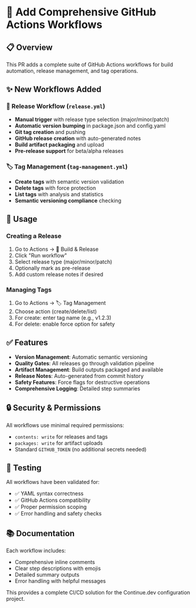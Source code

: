 # 🚀 Add Comprehensive GitHub Actions Workflows

## 📋 Overview

This PR adds a complete suite of GitHub Actions workflows for build automation, release management, and tag operations.

## ✨ New Workflows Added

### 🚀 Release Workflow (`release.yml`)

- **Manual trigger** with release type selection (major/minor/patch)
- **Automatic version bumping** in package.json and config.yaml
- **Git tag creation** and pushing
- **GitHub release creation** with auto-generated notes
- **Build artifact packaging** and upload
- **Pre-release support** for beta/alpha releases

### 🏷️ Tag Management (`tag-management.yml`)

- **Create tags** with semantic version validation
- **Delete tags** with force protection
- **List tags** with analysis and statistics
- **Semantic versioning compliance** checking

## 🔧 Usage

### Creating a Release

1. Go to Actions → 🚀 Build & Release
2. Click "Run workflow"
3. Select release type (major/minor/patch)
4. Optionally mark as pre-release
5. Add custom release notes if desired

### Managing Tags

1. Go to Actions → 🏷️ Tag Management
2. Choose action (create/delete/list)
3. For create: enter tag name (e.g., v1.2.3)
4. For delete: enable force option for safety

## ✅ Features

- **Version Management**: Automatic semantic versioning
- **Quality Gates**: All releases go through validation pipeline
- **Artifact Management**: Build outputs packaged and available
- **Release Notes**: Auto-generated from commit history
- **Safety Features**: Force flags for destructive operations
- **Comprehensive Logging**: Detailed step summaries

## 🔒 Security & Permissions

All workflows use minimal required permissions:

- `contents: write` for releases and tags
- `packages: write` for artifact uploads
- Standard `GITHUB_TOKEN` (no additional secrets needed)

## 🧪 Testing

All workflows have been validated for:

- ✅ YAML syntax correctness
- ✅ GitHub Actions compatibility
- ✅ Proper permission scoping
- ✅ Error handling and safety checks

## 📚 Documentation

Each workflow includes:

- Comprehensive inline comments
- Clear step descriptions with emojis
- Detailed summary outputs
- Error handling with helpful messages

This provides a complete CI/CD solution for the Continue.dev configuration project.
